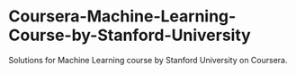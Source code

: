 # Coursera-Machine-Learning-Course-by-Stanford-University
Solutions for Machine Learning course by Stanford University on Coursera.

